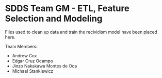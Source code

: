 # SDDS Team GM - ETL, Feature Selection and Modeling

Files used to clean up data and train the recividism model have been placed here.

Team Members:
* Andrew Cox
* Edgar Cruz Ocampo
* Jinzo Nakakawa Montes de Oca
* Michael Stankiewicz
